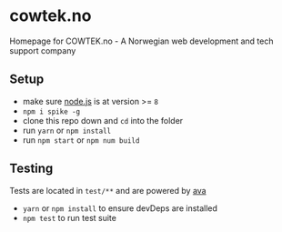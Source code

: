 # cowtek.no

Homepage for COWTEK.no - A Norwegian web development and tech support company

## Setup

- make sure [node.js](http://nodejs.org) is at version >= `8`
- `npm i spike -g`
- clone this repo down and `cd` into the folder
- run `yarn` or `npm install`
- run `npm start` or `npm num build`

## Testing
Tests are located in `test/**` and are powered by [ava](https://github.com/sindresorhus/ava)
- `yarn` or `npm install` to ensure devDeps are installed
- `npm test` to run test suite
